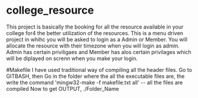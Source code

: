 # college_resource

This project is basically the booking for all the resource available in your college for4 the better utilization of the resources. 
This is a menu driven project in whihc you will be asked to login as a Admin or Member. You will allocate the resource with their timezone when you will login as admin. 
Admin has certain priviligaes and Member has alos certain privilages which will be diplayed on screnn when you make your login.

#Makefile
I have used traditional way of compiling all the header files. 
Go to GITBASH, then
Go in the folder where the all the executable files are,
the write the command 'mingw32-make -f makefile.txt all' -- all the files are compiled 
Now to get OUTPUT, 
./Folder_Name

